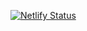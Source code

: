 [![Netlify Status](https://api.netlify.com/api/v1/badges/8e7af9e0-4a23-40d1-b94d-1d10ee2f8ce8/deploy-status)](https://app.netlify.com/sites/axell/deploys)

